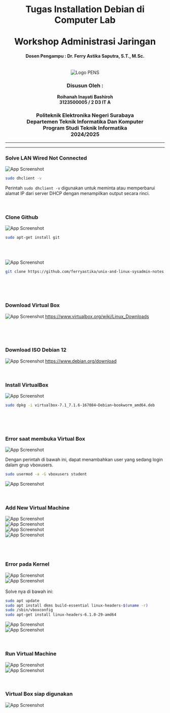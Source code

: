 <div align="center">
    <h1 style="text-align: center;font-weight: bold">Tugas Installation Debian di Computer Lab<br><br>
    Workshop Administrasi Jaringan</h1>
    <h4 style="text-align: center;">Dosen Pengampu : Dr. Ferry Astika Saputra, S.T., M.Sc.</h4>
</div>
<br />
<div align="center">
    <img src="Assets/Logo_PENS.png" alt="Logo PENS">
    <h3 style="text-align: center;">Disusun Oleh : </h3>
    <p style="text-align: center;">
        <strong>Roihanah Inayati Bashiroh</strong><br>
        <strong>3123500005 / 2 D3 IT A</strong><br>
    </p>

<h3>Politeknik Elektronika Negeri Surabaya<br>Departemen Teknik
Informatika Dan Komputer<br>Program Studi Teknik Informatika<br>2024/2025</h3>
    <hr>
    <hr>
</div>


<h3>Solve LAN Wired Not Connected</h3>

![App Screenshot](Assets/no1.jpg)<br>
```bash
sudo dhclient -v
```

Perintah `sudo dhclient -v` digunakan untuk meminta atau memperbarui alamat IP dari server DHCP dengan menampilkan output secara rinci.
<br>
<br>
<br>
<h3>Clone Github</h3>

![App Screenshot](Assets/no2.jpg)<br>
```bash
sudo apt-get install git
```
<br>
<br>

![App Screenshot](Assets/no3.jpg)<br>
```bash
git clone https://github.com/ferryastika/unix-and-linux-sysadmin-notes.git
```
<br>
<br>
<br>
<h3>Download Virtual Box</h3>

![App Screenshot](Assets/no4.jpg)
https://www.virtualbox.org/wiki/Linux_Downloads

<br>
<br>
<br>
<h3>Download ISO Debian 12</h3>

![App Screenshot](Assets/no5.jpg)
https://www.debian.org/download
<br>
<br>
<br>
<h3>Install VirtualBox</h3>

![App Screenshot](Assets/no6.jpg)
```bash
sudo dpkg -i virtualbox-7.1_7.1.6-167084~Debian~bookworm_amd64.deb
```
<br>
<br>
<br>
<h3>Error saat membuka Virtual Box</h3>

![App Screenshot](Assets/no7.png)<br>

Dengan perintah di bawah ini, dapat menambahkan user yang sedang login dalam grup vboxusers.
```bash
sudo usermod -a -G vboxusers student
```
![App Screenshot](Assets/no8.jpg)
<br>
<br>
<br>
<h3>Add New Virtual Machine</h3>

![App Screenshot](Assets/no9.jpg)<br>
![App Screenshot](Assets/no10.jpg)<br>
![App Screenshot](Assets/no11.jpg)<br>
![App Screenshot](Assets/no12.jpg)<br>
<br>
<br>
<br>
<h3>Error pada Kernel</h3>

![App Screenshot](Assets/no13.png)<br>
![App Screenshot](Assets/no14.png)<br>
<br>
Solve nya di bawah ini:
```bash
sudo apt update
sudo apt install dkms build-essential linux-headers-$(uname -r)
sudo /sbin/vboxconfig
sudo apt-get install linux-headers-6.1.0-29-amd64
```

![App Screenshot](Assets/no15.jpg)<br>
![App Screenshot](Assets/no16.jpg)
<br>
<br>
<br>
<h3>Run Virtual Machine</h3>

![App Screenshot](Assets/no17.jpg)<br>
![App Screenshot](Assets/no18.jpg)
<br>
<br>
<br>
<h3>Virtual Box siap digunakan</h3>

![App Screenshot](Assets/no19.jpg)<br>
